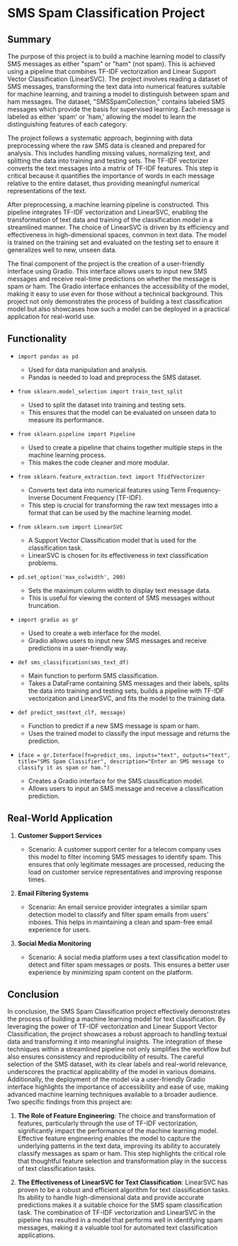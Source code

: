 # SMS Spam Classification Project

## Summary

The purpose of this project is to build a machine learning model to classify SMS messages as either "spam" or "ham" (not spam). This is achieved using a pipeline that combines TF-IDF vectorization and Linear Support Vector Classification (LinearSVC). The project involves reading a dataset of SMS messages, transforming the text data into numerical features suitable for machine learning, and training a model to distinguish between spam and ham messages. The dataset, "SMSSpamCollection," contains labeled SMS messages which provide the basis for supervised learning. Each message is labeled as either 'spam' or 'ham,' allowing the model to learn the distinguishing features of each category.

The project follows a systematic approach, beginning with data preprocessing where the raw SMS data is cleaned and prepared for analysis. This includes handling missing values, normalizing text, and splitting the data into training and testing sets. The TF-IDF vectorizer converts the text messages into a matrix of TF-IDF features. This step is critical because it quantifies the importance of words in each message relative to the entire dataset, thus providing meaningful numerical representations of the text.

After preprocessing, a machine learning pipeline is constructed. This pipeline integrates TF-IDF vectorization and LinearSVC, enabling the transformation of text data and training of the classification model in a streamlined manner. The choice of LinearSVC is driven by its efficiency and effectiveness in high-dimensional spaces, common in text data. The model is trained on the training set and evaluated on the testing set to ensure it generalizes well to new, unseen data.

The final component of the project is the creation of a user-friendly interface using Gradio. This interface allows users to input new SMS messages and receive real-time predictions on whether the message is spam or ham. The Gradio interface enhances the accessibility of the model, making it easy to use even for those without a technical background. This project not only demonstrates the process of building a text classification model but also showcases how such a model can be deployed in a practical application for real-world use.

## Functionality

- `import pandas as pd`
  - Used for data manipulation and analysis.
  - Pandas is needed to load and preprocess the SMS dataset.

- `from sklearn.model_selection import train_test_split`
  - Used to split the dataset into training and testing sets.
  - This ensures that the model can be evaluated on unseen data to measure its performance.

- `from sklearn.pipeline import Pipeline`
  - Used to create a pipeline that chains together multiple steps in the machine learning process.
  - This makes the code cleaner and more modular.

- `from sklearn.feature_extraction.text import TfidfVectorizer`
  - Converts text data into numerical features using Term Frequency-Inverse Document Frequency (TF-IDF).
  - This step is crucial for transforming the raw text messages into a format that can be used by the machine learning model.

- `from sklearn.svm import LinearSVC`
  - A Support Vector Classification model that is used for the classification task.
  - LinearSVC is chosen for its effectiveness in text classification problems.

- `pd.set_option('max_colwidth', 200)`
  - Sets the maximum column width to display text message data.
  - This is useful for viewing the content of SMS messages without truncation.

- `import gradio as gr`
  - Used to create a web interface for the model.
  - Gradio allows users to input new SMS messages and receive predictions in a user-friendly way.

- `def sms_classification(sms_text_df)`
  - Main function to perform SMS classification.
  - Takes a DataFrame containing SMS messages and their labels, splits the data into training and testing sets, builds a pipeline with TF-IDF vectorization and LinearSVC, and fits the model to the training data.

- `def predict_sms(text_clf, message)`
  - Function to predict if a new SMS message is spam or ham.
  - Uses the trained model to classify the input message and returns the prediction.

- `iface = gr.Interface(fn=predict_sms, inputs="text", outputs="text", title="SMS Spam Classifier", description="Enter an SMS message to classify it as spam or ham.")`
  - Creates a Gradio interface for the SMS classification model.
  - Allows users to input an SMS message and receive a classification prediction.

## Real-World Application

1. **Customer Support Services**
   - Scenario: A customer support center for a telecom company uses this model to filter incoming SMS messages to identify spam. This ensures that only legitimate messages are processed, reducing the load on customer service representatives and improving response times.

2. **Email Filtering Systems**
   - Scenario: An email service provider integrates a similar spam detection model to classify and filter spam emails from users' inboxes. This helps in maintaining a clean and spam-free email experience for users.

3. **Social Media Monitoring**
   - Scenario: A social media platform uses a text classification model to detect and filter spam messages or posts. This ensures a better user experience by minimizing spam content on the platform.

## Conclusion

In conclusion, the SMS Spam Classification project effectively demonstrates the process of building a machine learning model for text classification. By leveraging the power of TF-IDF vectorization and Linear Support Vector Classification, the project showcases a robust approach to handling textual data and transforming it into meaningful insights. The integration of these techniques within a streamlined pipeline not only simplifies the workflow but also ensures consistency and reproducibility of results. The careful selection of the SMS dataset, with its clear labels and real-world relevance, underscores the practical applicability of the model in various domains. Additionally, the deployment of the model via a user-friendly Gradio interface highlights the importance of accessibility and ease of use, making advanced machine learning techniques available to a broader audience. Two specific findings from this project are:

1. **The Role of Feature Engineering**: The choice and transformation of features, particularly through the use of TF-IDF vectorization, significantly impact the performance of the machine learning model. Effective feature engineering enables the model to capture the underlying patterns in the text data, improving its ability to accurately classify messages as spam or ham. This step highlights the critical role that thoughtful feature selection and transformation play in the success of text classification tasks.

2. **The Effectiveness of LinearSVC for Text Classification**: LinearSVC has proven to be a robust and efficient algorithm for text classification tasks. Its ability to handle high-dimensional data and provide accurate predictions makes it a suitable choice for the SMS spam classification task. The combination of TF-IDF vectorization and LinearSVC in the pipeline has resulted in a model that performs well in identifying spam messages, making it a valuable tool for automated text classification applications.
